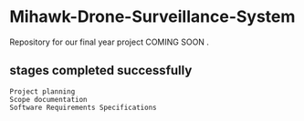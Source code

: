 # Mihawk-Drone-Surveillance-System
Repository for our final year project
COMING SOON
.
## stages completed successfully
    Project planning 
    Scope documentation
    Software Requirements Specifications
